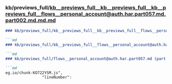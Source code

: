 ### kb/previews_full/kb__previews_full__kb__previews_full__kb__previews_full__flows__personal_account@auth.har.part057.md.part002.md.md.md

```md
### kb/previews_full/kb__previews_full__kb__previews_full__flows__personal_account@auth.har.part057.md.part002.md.md

```md
### kb/previews_full/kb__previews_full__flows__personal_account@auth.har.part057.md.part002.md

```md
### kb/previews_full/flows__personal_account@auth.har.part057.md (part 002)

```md
eg.io/chunk-KO722YSM.js",
                "lineNumber":
```

```

```

```

```
